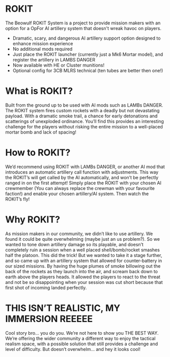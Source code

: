 # ROKIT
The Beowulf ROKIT System is a project to provide mission makers with an option for a OpFor AI artillery system that doesn't wreak havoc on players. 

-	Dramatic, scary, and dangerous AI artillery support option designed to enhance mission experience
-	No additional mods required
-	Just place the ROKIT launcher (currently just a Mk6 Mortar model), and register the artillery in LAMBS DANGER
-	Now available with HE or Cluster munitions!
-	Optional config for 3CB MLRS technical (ten tubes are better then one!)

# What is ROKIT?
Built from the ground up to be used with AI mods such as LAMBs DANGER. The ROKIT system fires custom rockets with a deadly but not devastating payload. With a dramatic smoke trail, a chance for early detonations and scatterings of unexploded ordinance. You’ll find this provides an interesting challenge for the players without risking the entire mission to a well-placed mortar bomb and lack of spacing!

# How to ROKIT?
 We’d recommend using ROKIT with LAMBs DANGER, or another AI mod that introduces an automatic artillery call function with adjustments. This way the ROKIT’s will get called by the AI automatically, and won’t be perfectly ranged in on the first attempt!
 Simply place the ROKIT with your chosen AI crewmember (You can always replace the crewman with your favourite faction!) and enable your chosen artillery/AI system. Then watch the ROKIT’s fly!

# Why ROKIT?
 As mission makers in our community, we didn’t like to use artillery. We found it could be quite overwhelming (maybe just an us problem?). So we wanted to tone down artillery damage so its playable, and doesn’t completely ruin a session when a well placed shell/bomb/rocket smashes half the platoon. This did the trick! But we wanted to take it a stage further, and so came up with an artillery system that allowed for counter-battery in our sized missions. 
 By having the huge plumes of smoke billowing out the back of the rockets as they launch into the air, and scream back down to earth above the players heads. It allowed the players to react to the threat and not be so disappointing when your session was cut short because that first shot of incoming landed perfectly.


# THIS ISN’T REALISTIC, MY IMMERSION REEEEE
 Cool story bro… you do you. We’re not here to show you THE BEST WAY. We’re offering the wider community a different way to enjoy the tactical realism space, with a possible solution that still provides a challenge and level of difficulty. But doesn’t overwhelm… and hey it looks cool! 
